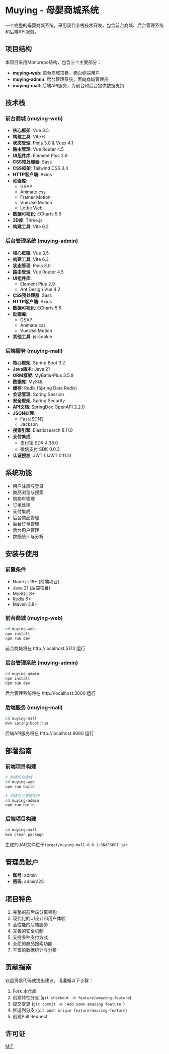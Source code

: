 # Muying - 母婴商城系统

一个完整的母婴商城系统，采用现代全栈技术开发，包含前台商城、后台管理系统和后端API服务。

## 项目结构

本项目采用Monorepo结构，包含三个主要部分：

- **muying-web**: 前台商城项目，面向终端用户
- **muying-admin**: 后台管理系统，面向商城管理员
- **muying-mall**: 后端API服务，为前台和后台提供数据支持

## 技术栈

### 前台商城 (muying-web)

- **核心框架**: Vue 3.5
- **构建工具**: Vite 6
- **状态管理**: Pinia 3.0 & Vuex 4.1
- **路由管理**: Vue Router 4.5
- **UI组件库**: Element Plus 2.9
- **CSS预处理器**: Sass
- **CSS框架**: Tailwind CSS 3.4
- **HTTP客户端**: Axios
- **动画库**: 
  - GSAP
  - Animate.css
  - Framer Motion
  - VueUse Motion
  - Lottie Web
- **数据可视化**: ECharts 5.6
- **3D库**: Three.js
- **构建工具**: Vite 6.2

### 后台管理系统 (muying-admin)

- **核心框架**: Vue 3.5
- **构建工具**: Vite 6.3
- **状态管理**: Pinia 3.0
- **路由管理**: Vue Router 4.5
- **UI组件库**: 
  - Element Plus 2.9
  - Ant Design Vue 4.2
- **CSS预处理器**: Sass
- **HTTP客户端**: Axios
- **数据可视化**: ECharts 5.6
- **动画库**:
  - GSAP
  - Animate.css
  - VueUse Motion
- **其他工具**: js-cookie

### 后端服务 (muying-mall)

- **核心框架**: Spring Boot 3.2
- **Java版本**: Java 21
- **ORM框架**: MyBatis-Plus 3.5.9
- **数据库**: MySQL
- **缓存**: Redis (Spring Data Redis)
- **会话管理**: Spring Session
- **安全框架**: Spring Security
- **API文档**: SpringDoc OpenAPI 2.2.0
- **JSON处理**: 
  - FastJSON2
  - Jackson
- **搜索引擎**: Elasticsearch 8.11.0
- **支付集成**: 
  - 支付宝 SDK 4.38.0
  - 微信支付 SDK 0.0.3
- **认证授权**: JWT (JJWT 0.11.5)

## 系统功能

- 用户注册与登录
- 商品浏览与搜索
- 购物车管理
- 订单处理
- 支付集成
- 后台商品管理
- 后台订单管理
- 后台用户管理
- 数据统计与分析

## 安装与使用

### 前置条件

- Node.js 18+ (前端项目)
- Java 21 (后端项目)
- MySQL 8+
- Redis 6+
- Maven 3.8+

### 前台商城 (muying-web)

```bash
cd muying-web
npm install
npm run dev
```

前台商城将在 http://localhost:5173 运行

### 后台管理系统 (muying-admin)

```bash
cd muying-admin
npm install
npm run dev
```

后台管理系统将在 http://localhost:3000 运行

### 后端服务 (muying-mall)

```bash
cd muying-mall
mvn spring-boot:run
```

后端API服务将在 http://localhost:8080 运行

## 部署指南

### 前端项目构建

```bash
# 构建前台商城
cd muying-web
npm run build

# 构建后台管理系统
cd muying-admin
npm run build
```

### 后端项目构建

```bash
cd muying-mall
mvn clean package
```

生成的JAR文件位于`target/muying-mall-0.0.1-SNAPSHOT.jar`

## 管理员账户

- **账号**: admin
- **密码**: admin123

## 项目特色

1. 完整的前后端分离架构
2. 现代化的UI设计和用户体验
3. 高性能的后端服务
4. 完善的安全机制
5. 支持多种支付方式
6. 全面的商品搜索功能
7. 丰富的数据统计与分析

## 贡献指南

欢迎贡献代码或提出建议。请遵循以下步骤：

1. Fork 本仓库
2. 创建特性分支 (`git checkout -b feature/amazing-feature`)
3. 提交变更 (`git commit -m 'Add some amazing feature'`)
4. 推送到分支 (`git push origin feature/amazing-feature`)
5. 创建Pull Request

## 许可证

[MIT](LICENSE) 